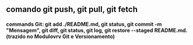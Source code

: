 ## comando git push, git pull, git fetch


#### commands Git: git add ./README.md, git status, git commit -m "Mensagem", git diff, git status, git log, git restore --staged README.md. (trazido no Modulovrv Git e Versionamento)
